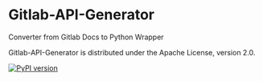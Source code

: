 Gitlab-API-Generator
==============

Converter from Gitlab Docs to Python Wrapper

Gitlab-API-Generator is distributed under the Apache License, version 2.0.

[![PyPI version](https://img.shields.io/badge/gl--api--generator%20pypi-1.0.0-brightgreen.svg)](https://pypi.python.org/pypi/gl-api-generator/1.0.0)
